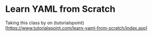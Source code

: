 # Learn YAML from Scratch

Taking this class by on (tutorialspoint)[https://www.tutorialspoint.com/learn-yaml-from-scratch/index.asp]
